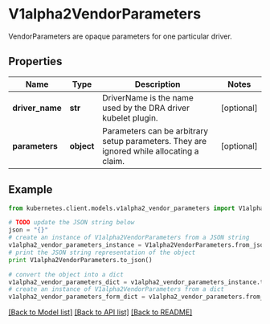 # V1alpha2VendorParameters

VendorParameters are opaque parameters for one particular driver.

## Properties

Name | Type | Description | Notes
------------ | ------------- | ------------- | -------------
**driver_name** | **str** | DriverName is the name used by the DRA driver kubelet plugin. | [optional] 
**parameters** | **object** | Parameters can be arbitrary setup parameters. They are ignored while allocating a claim. | [optional] 

## Example

```python
from kubernetes.client.models.v1alpha2_vendor_parameters import V1alpha2VendorParameters

# TODO update the JSON string below
json = "{}"
# create an instance of V1alpha2VendorParameters from a JSON string
v1alpha2_vendor_parameters_instance = V1alpha2VendorParameters.from_json(json)
# print the JSON string representation of the object
print V1alpha2VendorParameters.to_json()

# convert the object into a dict
v1alpha2_vendor_parameters_dict = v1alpha2_vendor_parameters_instance.to_dict()
# create an instance of V1alpha2VendorParameters from a dict
v1alpha2_vendor_parameters_form_dict = v1alpha2_vendor_parameters.from_dict(v1alpha2_vendor_parameters_dict)
```
[[Back to Model list]](../README.md#documentation-for-models) [[Back to API list]](../README.md#documentation-for-api-endpoints) [[Back to README]](../README.md)


